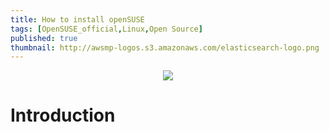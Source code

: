 ```yaml
---
title: How to install openSUSE
tags: [OpenSUSE_official,Linux,Open Source]
published: true
thumbnail: http://awsmp-logos.s3.amazonaws.com/elasticsearch-logo.png
---
```


<p align = "center">
<img src = "https://1bpezptkft73xxds029zrs59-wpengine.netdna-ssl.com/wp-content/uploads/800x400-blog-elasticsearchscylla.jpg">
</p>


# Introduction


